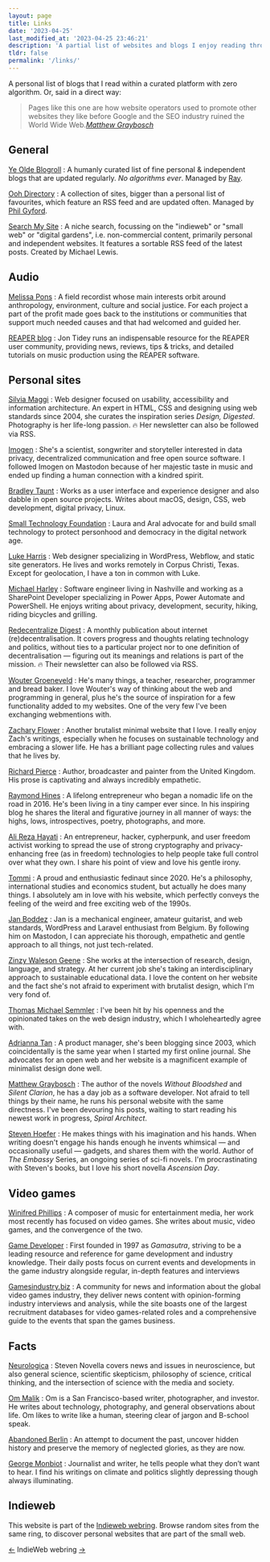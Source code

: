 ```yaml
---
layout: page
title: Links
date: '2023-04-25'
last_modified_at: '2023-04-25 23:46:21'
description: 'A partial list of websites and blogs I enjoy reading through RSS feeds.'
tldr: false
permalink: '/links/'
---
```

A personal list of blogs that I read within a curated platform with zero algorithm. Or, said in a direct way:

> Pages like this one are how website operators used to promote other websites they like before Google and the SEO industry ruined the World Wide Web.<cite>[Matthew Graybosch](https://starbreaker.org/links/)</cite>

## General

[Ye Olde Blogroll](https://blogroll.org/)
: A humanly curated list of fine personal & independent blogs that are updated regularly. _No algorithms ever_. Managed by [Ray](https://alongtheray.com/).

[Ooh Directory](https://ooh.directory/)
: A collection of sites, bigger than a personal list of favourites, which feature an RSS feed and are updated often. Managed by [Phil Gyford](https://www.gyford.com/).

[Search My Site](https://searchmysite.net/)
: A niche search, focussing on the "indieweb" or "small web" or "digital gardens", i.e. non-commercial content, primarily personal and independent websites. It features a sortable RSS feed of the latest posts. Created by Michael Lewis.

## Audio

[Melissa Pons](https://melissapons.com/)
: A field recordist whose main interests orbit around anthropology, environment, culture and social justice. For each project a part of the profit made goes back to the institutions or communities that support much needed causes and that had welcomed and guided her.

[REAPER blog](https://reaperblog.net/)
: Jon Tidey runs an indispensable resource for the REAPER user community, providing news, reviews, tips & tricks, and detailed tutorials on music production using the REAPER software.

## Personal sites

[Silvia Maggi](https://silviamaggidesign.com)
: Web designer focused on usability, accessibility and information architecture. An expert in HTML, CSS and designing using web standards since 2004, she curates the inspiration series _Design, Digested_. Photography is her life-long passion. 🔥 Her newsletter can also be followed via RSS. 

[Imogen](https://write.as/imgn/)
: She's a scientist, songwriter and storyteller interested in data privacy, decentralized communication and free open source software. I followed Imogen on Mastodon because of her majestic taste in music and ended up finding a human connection with a kindred spirit.

[Bradley Taunt](https://tdarb.org/)
: Works as a user interface and experience designer and also dabble in open source projects. Writes about macOS, design, CSS, web development, digital privacy, Linux.

[Small Technology Foundation](https://small-tech.org/news/)
: Laura and Aral advocate for and build small technology to protect personhood and democracy in the digital network age.

[Luke Harris](https://www.lkhrs.com)
: Web designer specializing in WordPress, Webflow, and static site generators. He lives and works remotely in Corpus Christi, Texas. Except for geolocation, I have a ton in common with Luke.

[Michael Harley](https://obsolete29.com/)
: Software engineer living in Nashville and working as a SharePoint Developer specializing in Power Apps, Power Automate and PowerShell. He enjoys writing about privacy, development, security, hiking, riding bicycles and grilling.

[Redecentralize Digest](https://redecentralize.org/redigest/)
: A monthly publication about internet (re)decentralisation. It covers progress and thoughts relating technology and politics, without ties to a particular project nor to one definition of decentralisation — figuring out its meanings and relations is part of the mission. 🔥 Their newsletter can also be followed via RSS.

[Wouter Groeneveld](https://brainbaking.com/)
: He's many things, a teacher, researcher, programmer and bread baker. I love Wouter's way of thinking about the web and programming in general, plus he's the source of inspiration for a few functionality added to my websites. One of the very few I've been exchanging webmentions with.

[Zachary Flower](http://flower.codes/)
: Another brutalist minimal website that I love. I really enjoy Zach's writings, especially when he focuses on sustainable technology and embracing a slower life. He has a brilliant page collecting rules and values that he lives by.

[Richard Pierce](https://tettig.com/)
: Author, broadcaster and painter from the United Kingdom. His prose is captivating and always incredibly empathetic.

[Raymond Hines](https://alongtheray.com)
: A lifelong entrepreneur who began a nomadic life on the road in 2016. He's been living in a tiny camper ever since. In his inspiring blog he shares the literal and figurative journey in all manner of ways: the highs, lows, introspectives, poetry, photographs, and more.

[Ali Reza Hayati](https://alirezahayati.com/)
: An entrepreneur, hacker, cypherpunk, and user freedom activist working to spread the use of strong cryptography and privacy-enhancing free (as in freedom) technologies to help people take full control over what they own. I share his point of view and love his gentle irony.

[Tommi](https://tommi.space/zibenglish)
: A proud and enthusiastic fedinaut since 2020. He's a philosophy, international studies and economics student, but actually he does many things. I absolutely am in love with his website, which perfectly conveys the feeling of the weird and free exciting web of the 1990s.

[Jan Boddez](https://jan.boddez.net/)
: Jan is a mechanical engineer, amateur guitarist, and web standards, WordPress and Laravel enthusiast from Belgium. By following him on Mastodon, I can appreciate his thorough, empathetic and gentle approach to all things, not just tech-related.

[Zinzy Waleson Geene](https://www.zinzy.website)
: She works at the intersection of research, design, language, and strategy. At her current job she's taking an interdisciplinary approach to sustainable educational data. I love the content on her website and the fact she's not afraid to experiment with brutalist design, which I'm very fond of.

[Thomas Michael Semmler](https://helloyes.dev/)
: I've been hit by his openness and the opinionated takes on the web design industry, which I wholeheartedly agree with.

[Adrianna Tan](https://popagandhi.com)
: A product manager, she's been blogging since 2003, which coincidentally is the same year when I started my first online journal. She advocates for an open web and her website is a magnificent example of minimalist design done well.

[Matthew Graybosch](https://starbreaker.org/)
: The author of the novels _Without Bloodshed_ and _Silent Clarion_, he has a day job as a software developer. Not afraid to tell things by their name, he runs his personal website with the same directness. I've been devouring his posts, waiting to start reading his newest work in progress, _Spiral Architect_.

[Steven Hoefer](https://readsteven.com)
: He makes things with his imagination and his hands. When writing doesn't engage his hands enough he invents whimsical — and occasionally useful — gadgets, and shares them with the world. Author of _The Embassy_ Series, an ongoing series of sci-fi novels. I'm procrastinating with Steven's books, but I love his short novella _Ascension Day_.

## Video games

[Winifred Phillips](https://winifredphillips.wpcomstaging.com/)
: A composer of music for entertainment media, her work most recently has focused on video games. She writes about music, video games, and the convergence of the two.

[Game Developer](https://www.gamedeveloper.com/blogs)
: First founded in 1997 as _Gamasutra_, striving to be a leading resource and reference for game development and industry knowledge. Their daily posts focus on current events and developments in the game industry alongside regular, in-depth features and interviews

[Gamesindustry.biz](https://www.gamesindustry.biz/)
: A community for news and information about the global video games industry, they deliver news content with opinion-forming industry interviews and analysis, while the site boasts one of the largest recruitment databases for video games-related roles and a comprehensive guide to the events that span the games business.

## Facts

[Neurologica](https://theness.com/neurologicablog)
: Steven Novella covers news and issues in neuroscience, but also general science, scientific skepticism, philosophy of science, critical thinking, and the intersection of science with the media and society.

[Om Malik](https://om.co/)
: Om is a San Francisco-based writer, photographer, and investor. He writes about technology, photography, and general observations about life. Om likes to write like a human, steering clear of jargon and B-school speak.

[Abandoned Berlin](https://www.abandonedberlin.com)
: An attempt to document the past, uncover hidden history and preserve the memory of neglected glories, as they are now.

[George Monbiot](https://www.monbiot.com/)
: Journalist and writer, he tells people what they don’t want to hear. I find his writings on climate and politics slightly depressing though always illuminating.

## Indieweb

This website is part of the [Indieweb webring](https://indieweb.org/indiewebring). Browse random sites from the same ring, to discover personal websites that are part of the small web.

<a href="https://xn--sr8hvo.ws/%F0%9F%8E%BC%F0%9F%8D%B3%F0%9F%8C%B9/previous">←</a>&nbsp;IndieWeb webring&nbsp;<a href="https://xn--sr8hvo.ws/%F0%9F%8E%BC%F0%9F%8D%B3%F0%9F%8C%B9/next">→</a>